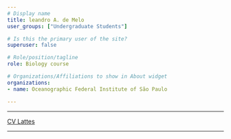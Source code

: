 ```yaml
---
# Display name
title: leandro A. de Melo
user_groups: ["Undergraduate Students"]

# Is this the primary user of the site?
superuser: false

# Role/position/tagline
role: Biology course

# Organizations/Affiliations to show in About widget
organizations:
- name: Oceanographic Federal Institute of São Paulo

---
```


---

[CV Lattes](http://lattes.cnpq.br/0262996665835850)


---
